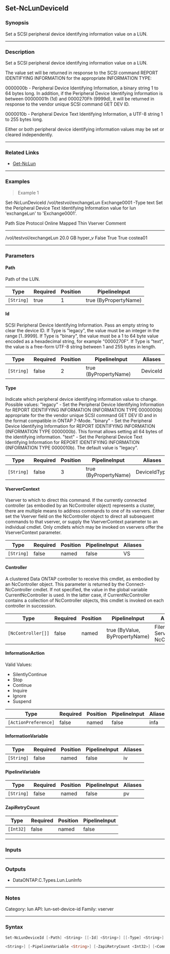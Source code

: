 Set-NcLunDeviceId
-----------------

### Synopsis
Set a SCSI peripheral device identifying information value on a LUN.

---

### Description

Set a SCSI peripheral device identifying information value on a LUN.

The value set will be returned in response to the SCSI command REPORT IDENTIFYING INFORMATION for the appropriate INFORMATION TYPE:

0000000b - Peripheral Device Identifying Information, a binary string 1 to 64 bytes long. In addition, if the Peripheral Device Identifying Information is between 00000001h (1d) and 0000270Fh (9999d), it will be returned in response to the vendor unique SCSI command GET DEV ID.

0000010b - Peripheral Device Text Identifying Information, a UTF-8 string 1 to 255 bytes long.

Either or both peripheral device identifying information values may be set or cleared independently.

---

### Related Links
* [Get-NcLun](Get-NcLun)

---

### Examples
> Example 1

Set-NcLunDeviceId /vol/testvol/exchangeLun Exchange0001 -Type text
Set the Peripheral Device Text Identifying Information value for lun 'exchangeLun' to 'Exchange0001'.

Path                        Size Protocol Online Mapped Thin Vserver  Comment
----                        ---- -------- ------ ------ ---- -------  -------
/vol/testvol/exchangeLun 20.0 GB hyper_v  False   True  True costea01

---

### Parameters
#### **Path**
Path of the LUN.

|Type      |Required|Position|PipelineInput        |
|----------|--------|--------|---------------------|
|`[String]`|true    |1       |true (ByPropertyName)|

#### **Id**
SCSI Peripheral Device Identifying Information.  Pass an empty string to clear the device ID.
If Type is "legacy", the value must be an integer in the range [1..9999].
If Type is "binary", the value must be a 1 to 64 byte value encoded as a hexadecimal string, for example "0000270F".
If Type is "text", the value is a free-form UTF-8 string between 1 and 255 bytes in length.

|Type      |Required|Position|PipelineInput        |Aliases |
|----------|--------|--------|---------------------|--------|
|`[String]`|false   |2       |true (ByPropertyName)|DeviceId|

#### **Type**
Indicate which peripheral device identifying information value to change. Possible values:
"legacy" - Set the Peripheral Device Identifying Information for REPORT IDENTIFYING INFORMATION (INFORMATION TYPE 0000000b) appropriate for the the vendor unique SCSI command GET DEV ID and in the format compatible in ONTAP 7-Mode.
"binary" - Set the Peripheral Device Identifying Information for REPORT IDENTIFYING INFORMATION (INFORMATION TYPE 0000000b). This format allows setting all 64 bytes of the identifying information.
"text" - Set the Peripheral Device Text Identifying Information for REPORT IDENTIFYING INFORMATION (INFORMATION TYPE 0000010b).
The default value is "legacy".

|Type      |Required|Position|PipelineInput        |Aliases     |
|----------|--------|--------|---------------------|------------|
|`[String]`|false   |3       |true (ByPropertyName)|DeviceIdType|

#### **VserverContext**
Vserver to which to direct this command.  If the currently connected controller (as embodied by an NcController object) represents a cluster, there are multiple means to address commands to one of its vservers.  Either set the Vserver field on the NcController object to direct all subsequent commands to that vserver, or supply the VserverContext parameter to an individual cmdlet.  Only cmdlets which may be invoked on vservers offer the VserverContext parameter.

|Type      |Required|Position|PipelineInput|Aliases|
|----------|--------|--------|-------------|-------|
|`[String]`|false   |named   |false        |VS     |

#### **Controller**
A clustered Data ONTAP controller to receive this cmdlet, as embodied by an NcController object.  This parameter is returned by the Connect-NcController cmdlet.  If not specified, the value in the global variable CurrentNcController is used.  In the latter case, if CurrentNcController contains a collection of NcController objects, this cmdlet is invoked on each controller in succession.

|Type              |Required|Position|PipelineInput                 |Aliases                          |
|------------------|--------|--------|------------------------------|---------------------------------|
|`[NcController[]]`|false   |named   |true (ByValue, ByPropertyName)|Filer<br/>Server<br/>NcController|

#### **InformationAction**

Valid Values:

* SilentlyContinue
* Stop
* Continue
* Inquire
* Ignore
* Suspend

|Type                |Required|Position|PipelineInput|Aliases|
|--------------------|--------|--------|-------------|-------|
|`[ActionPreference]`|false   |named   |false        |infa   |

#### **InformationVariable**

|Type      |Required|Position|PipelineInput|Aliases|
|----------|--------|--------|-------------|-------|
|`[String]`|false   |named   |false        |iv     |

#### **PipelineVariable**

|Type      |Required|Position|PipelineInput|Aliases|
|----------|--------|--------|-------------|-------|
|`[String]`|false   |named   |false        |pv     |

#### **ZapiRetryCount**

|Type     |Required|Position|PipelineInput|
|---------|--------|--------|-------------|
|`[Int32]`|false   |named   |false        |

---

### Inputs

---

### Outputs
* DataONTAP.C.Types.Lun.LunInfo

---

### Notes
Category: lun
API: lun-set-device-id
Family: vserver

---

### Syntax
```PowerShell
Set-NcLunDeviceId [-Path] <String> [[-Id] <String>] [[-Type] <String>] [-VserverContext <String>] [-Controller <NcController[]>] [-InformationAction <ActionPreference>] [-InformationVariable 
```
```PowerShell
<String>] [-PipelineVariable <String>] [-ZapiRetryCount <Int32>] [<CommonParameters>]
```
